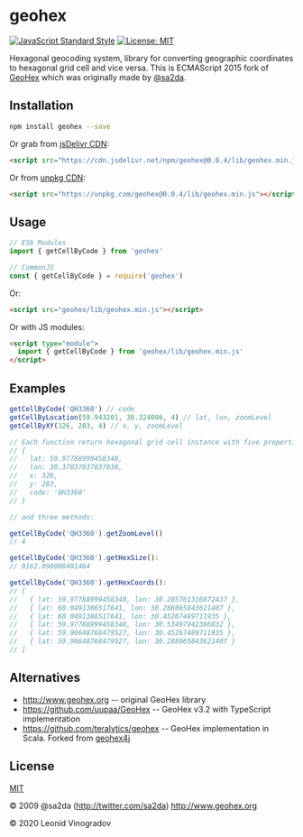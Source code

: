 # geohex

[![JavaScript Standard Style](https://img.shields.io/badge/code_style-standard-brightgreen.svg?style=flat-square)](https://standardjs.com)
[![License: MIT](https://img.shields.io/github/license/leon-win/node-auth-tokens?style=flat-square)](http://opensource.org/licenses/MIT)

Hexagonal geocoding system, library for converting geographic coordinates to hexagonal grid cell and vice versa. This is ECMAScript 2015 fork of [GeoHex](http://geohex.net) which was originally made by [@sa2da](http://twitter.com/sa2da).

## Installation

```sh 
npm install geohex --save
```

Or grab from [jsDelivr CDN](https://www.jsdelivr.com/package/npm/geohex):

```html
<script src="https://cdn.jsdelivr.net/npm/geohex@0.0.4/lib/geohex.min.js"></script>
```

Or from [unpkg CDN](https://unpkg.com/geohex):

```html
<script src="https://unpkg.com/geohex@0.0.4/lib/geohex.min.js"></script>
```

## Usage


```js
// ES6 Modules
import { getCellByCode } from 'geohex'

// CommonJS
const { getCellByCode } = require('geohex')
```

Or:

```html
<script src="geohex/lib/geohex.min.js"></script>
```

Or with JS modules:

```html
<script type="module">
  import { getCellByCode } from 'geohex/lib/geohex.min.js'
</script>
```

## Examples

```javascript
getCellByCode('QH3360') // code
getCellByLocation(59.943201, 30.324086, 4) // lat, lon, zoomLevel
getCellByXY(326, 203, 4) // x, y, zoomLevel

// Each function return hexagonal grid cell instance with five properties:
// {
//   lat: 59.97788999458348,
//   lon: 30.37037037037038,
//   x: 326,
//   y: 203,
//   code: 'QH3360'
// }

// and three methods:

getCellByCode('QH3360').getZoomLevel()
// 4

getCellByCode('QH3360').getHexSize():
// 9162.098006401464

getCellByCode('QH3360').getHexCoords():
// [
//   { lat: 59.97788999458348, lon: 30.205761316872437 },
//   { lat: 60.0491386517641, lon: 30.288065843621407 },
//   { lat: 60.0491386517641, lon: 30.45267489711935 },
//   { lat: 59.97788999458348, lon: 30.53497942386832 },
//   { lat: 59.90648768479527, lon: 30.45267489711935 },
//   { lat: 59.90648768479527, lon: 30.288065843621407 }
// ]
```

## Alternatives
* http://www.geohex.org -- original GeoHex library
* https://github.com/uupaa/GeoHex -- GeoHex v3.2 with TypeScript implementation
* https://github.com/teralytics/geohex -- GeoHex implementation in Scala. Forked from [geohex4j](https://github.com/chsh/geohex4j)

## License
[MIT](http://opensource.org/licenses/MIT)

© 2009 @sa2da (http://twitter.com/sa2da) http://www.geohex.org

© 2020 Leonid Vinogradov

